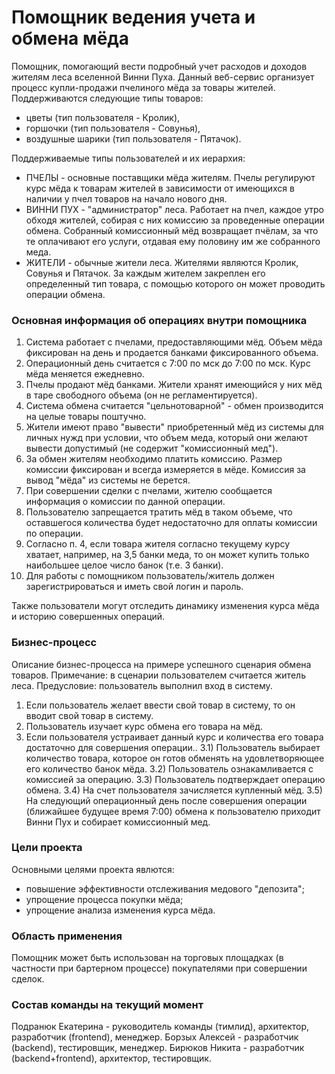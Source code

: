 # Помощник ведения учета и обмена мёда #

Помощник, помогающий вести подробный учет расходов и доходов жителям леса вселенной Винни Пуха.
Данный веб-сервис организует процесс купли-продажи пчелиного мёда за товары жителей. Поддерживаются следующие типы товаров:
* цветы (тип пользователя - Кролик),
* горшочки (тип пользователя - Совунья),
* воздушные шарики (тип пользователя - Пятачок).

Поддерживаемые типы пользователей и их иерархия:
* ПЧЕЛЫ - основные поставщики мёда жителям. Пчелы регулируют курс мёда к товарам жителей в зависимости от имеющихся в наличии у пчел товаров на начало нового дня.
* ВИННИ ПУХ - "администратор" леса. Работает на пчел, каждое утро обходя жителей, собирая с них комиссию за проведенные операции обмена. Собранный комиссионный мёд возвращает пчёлам, за что те оплачивают его услуги, отдавая ему половину им же собранного меда.
* ЖИТЕЛИ - обычные жители леса. Жителями являются Кролик, Совунья и Пятачок. За каждым жителем закреплен его определенный тип товара, с помощью которого он может проводить операции обмена.

### Основная информация об операциях внутри помощника ###

1. Система работает с пчелами, предоставляющими мёд. Объем мёда фиксирован на день и продается банками фиксированного объема. 
2. Операционный день считается с 7:00 по мск до 7:00 по мск. Курс мёда меняется ежедневно.
3. Пчелы продают мёд банками. Жители хранят имеющийся у них мёд в таре свободного объема (он не регламентируется).
4. Система обмена считается "цельнотоварной" - обмен производится на целые товары поштучно.
5. Жители имеют право "вывести" приобретенный мёд из системы для личных нужд при условии, что объем меда, который они желают вывести допустимый (не содержит "комиссионный мед").
6. За обмен жителям необходимо платить комиссию. Размер комиссии фиксирован и всегда измеряется в мёде. Комиссия за вывод "мёда" из системы не берется.
7. При совершении сделки с пчелами, жителю сообщается информация о комиссии по данной операции. 
8. Пользователю запрещается тратить мёд в таком объеме, что оставшегося количества будет недостаточно для оплаты комиссии по операции.
9. Согласно п. 4, если товара жителя согласно текущему курсу хватает, например, на 3,5 банки меда, то он может купить только наибольшее целое число банок (т.е. 3 банки).
10. Для работы с помощником пользователь/житель должен зарегистрироваться и иметь свой логин и пароль.

Также пользователи могут отследить динамику изменения курса мёда и историю совершенных операций.

### Бизнес-процесс ###

Описание бизнес-процесса на примере успешного сценария обмена товаров.
Примечание: в сценарии пользователем считается житель леса.
Предусловие: пользователь выполнил вход в систему.
1) Если пользователь желает ввести свой товар в систему, то он вводит свой товар в систему.
2) Пользователь изучает курс обмена его товара на мёд.
3) Если пользователя устраивает данный курс и количества его товара достаточно для совершения операции..
	3.1) Пользователь выбирает количество товара, которое он готов обменять на удовлетворяющее его количество банок мёда.
	3.2) Пользователь ознакамливается с комиссией за операцию.
	3.3) Пользователь подтверждает операцию обмена.
	3.4) На счет пользователя зачисляется купленный мёд.
	3.5) На следующий операционный день после совершения операции (ближайшее будущее время 7:00) обмена к пользователю приходит Винни Пух и собирает комиссионный мед.

### Цели проекта ###

Основными целями проекта явлются:
* повышение эффективности отслеживания медового "депозита";
* упрощение процесса покупки мёда;
* упрощение анализа изменения курса мёда.

### Область применения ###

Помощник может быть использован на торговых площадках (в частности при бартерном процессе) покупателями при совершении сделок.

### Состав команды на текущий момент ###

Подранюк Екатерина - руководитель команды (тимлид), архитектор, разработчик (frontend), менеджер.
Борзых Алексей - разработчик (backend), тестировщик, менеджер.
Бирюков Никита - разработчик (backend+frontend), архитектор, тестировщик.